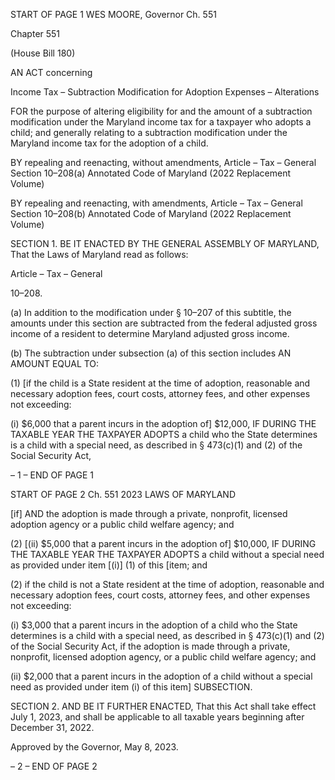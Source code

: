 START OF PAGE 1
WES MOORE, Governor Ch. 551

Chapter 551

(House Bill 180)

AN ACT concerning

Income Tax – Subtraction Modification for Adoption Expenses – Alterations

FOR the purpose of altering eligibility for and the amount of a subtraction modification
under the Maryland income tax for a taxpayer who adopts a child; and generally
relating to a subtraction modification under the Maryland income tax for the
adoption of a child.

BY repealing and reenacting, without amendments,
Article – Tax – General
Section 10–208(a)
Annotated Code of Maryland
(2022 Replacement Volume)

BY repealing and reenacting, with amendments,
Article – Tax – General
Section 10–208(b)
Annotated Code of Maryland
(2022 Replacement Volume)

SECTION 1. BE IT ENACTED BY THE GENERAL ASSEMBLY OF MARYLAND,
That the Laws of Maryland read as follows:

Article – Tax – General

10–208.

(a) In addition to the modification under § 10–207 of this subtitle, the amounts
under this section are subtracted from the federal adjusted gross income of a resident to
determine Maryland adjusted gross income.

(b) The subtraction under subsection (a) of this section includes AN AMOUNT
EQUAL TO:

(1) [if the child is a State resident at the time of adoption, reasonable and
necessary adoption fees, court costs, attorney fees, and other expenses not exceeding:

(i) $6,000 that a parent incurs in the adoption of] $12,000, IF
DURING THE TAXABLE YEAR THE TAXPAYER ADOPTS a child who the State determines
is a child with a special need, as described in § 473(c)(1) and (2) of the Social Security Act,

– 1 –
END OF PAGE 1

START OF PAGE 2
Ch. 551 2023 LAWS OF MARYLAND

[if] AND the adoption is made through a private, nonprofit, licensed adoption agency or a
public child welfare agency; and

(2) [(ii) $5,000 that a parent incurs in the adoption of] $10,000, IF
DURING THE TAXABLE YEAR THE TAXPAYER ADOPTS a child without a special need as
provided under item [(i)] (1) of this [item; and

(2) if the child is not a State resident at the time of adoption, reasonable
and necessary adoption fees, court costs, attorney fees, and other expenses not exceeding:

(i) $3,000 that a parent incurs in the adoption of a child who the
State determines is a child with a special need, as described in § 473(c)(1) and (2) of the
Social Security Act, if the adoption is made through a private, nonprofit, licensed adoption
agency, or a public child welfare agency; and

(ii) $2,000 that a parent incurs in the adoption of a child without a
special need as provided under item (i) of this item] SUBSECTION.

SECTION 2. AND BE IT FURTHER ENACTED, That this Act shall take effect
July 1, 2023, and shall be applicable to all taxable years beginning after December 31,
2022.

Approved by the Governor, May 8, 2023.

– 2 –
END OF PAGE 2
